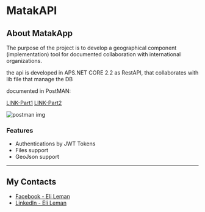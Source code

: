 # MatakAPI

## About MatakApp
The purpose of the project is to develop a geographical component
(implementation) tool for documented collaboration with international organizations.

the api is developed in APS.NET CORE 2.2 as RestAPI, that collaborates with lib file that manage the DB

documented in PostMAN:

[LINK-Part1](https://documenter.getpostman.com/view/7173606/S1LsXpsP)
[LINK-Part2](https://documenter.getpostman.com/view/8877199/SVmyQH4k)


![postman img](https://live.staticflickr.com/65535/48520708747_7336ac831c_m.jpg)

### Features
- Authentications by JWT Tokens 
- Files support
- GeoJson support

---

## My Contacts
- [Facebook - Eli Leman](https://www.facebook.com/eli.leman)
- [LinkedIn - Eli Leman](https://www.linkedin.com/in/liel-leman/)
